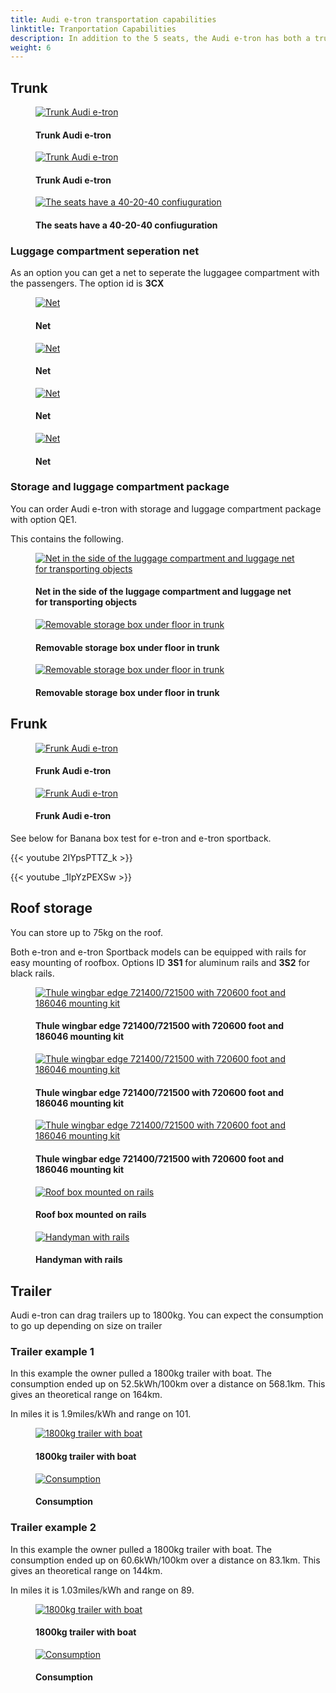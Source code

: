 ```yaml
---
title: Audi e-tron transportation capabilities
linktitle: Tranportation Capabilities
description: In addition to the 5 seats, the Audi e-tron has both a trunk and a frunk in addition to roof storage and trailer capabilities.
weight: 6
---
```

<!-- markdownlint-disable MD033 -->

## Trunk

<figure>
    <a href="https://media.electrichasgoneaudi.net/multimedia/models/e-tron/transportation/trunk_1.jpg">
        <img src="https://media.electrichasgoneaudi.net/multimedia/models/e-tron/transportation/trunk_1s.jpg" class="img-fluid" alt="Trunk Audi e-tron" title="Trunk Audi e-tron">
    </a>
    <figcaption><h4>Trunk Audi e-tron</h4></figcaption>
</figure>

<figure>
    <a href="https://media.electrichasgoneaudi.net/multimedia/models/e-tron/transportation/trunk_5.jpg">
        <img src="https://media.electrichasgoneaudi.net/multimedia/models/e-tron/transportation/trunk_5s.jpg" class="img-fluid" alt="Trunk Audi e-tron" title="Trunk Audi e-tron">
    </a>
    <figcaption><h4>Trunk Audi e-tron</h4></figcaption>
</figure>

<figure>
    <a href="https://media.electrichasgoneaudi.net/multimedia/models/e-tron/transportation/trunk_3.jpg">
        <img src="https://media.electrichasgoneaudi.net/multimedia/models/e-tron/transportation/trunk_3s.jpg" class="img-fluid" alt="The seats have a 40-20-40 confiuguration" title="The seats have a 40-20-40 confiuguration">
    </a>
    <figcaption><h4>The seats have a 40-20-40 confiuguration</h4></figcaption>
</figure>

### Luggage compartment seperation net

As an option you can get a net to seperate the luggagee compartment with the passengers.
The option id is **3CX**

<figure>
    <a href="https://media.electrichasgoneaudi.net/multimedia/models/e-tron/transportation/net1.jpg">
        <img src="https://media.electrichasgoneaudi.net/multimedia/models/e-tron/transportation/net1s.jpg" class="img-fluid" alt="Net" title="Net">
    </a>
    <figcaption><h4>Net</h4></figcaption>
</figure>

<figure>
    <a href="https://media.electrichasgoneaudi.net/multimedia/models/e-tron/transportation/net2.jpg">
        <img src="https://media.electrichasgoneaudi.net/multimedia/models/e-tron/transportation/net2s.jpg" class="img-fluid" alt="Net" title="Net">
    </a>
    <figcaption><h4>Net</h4></figcaption>
</figure>

<figure>
    <a href="https://media.electrichasgoneaudi.net/multimedia/models/e-tron/transportation/net3.jpg">
        <img src="https://media.electrichasgoneaudi.net/multimedia/models/e-tron/transportation/net3s.jpg" class="img-fluid" alt="Net" title="Net">
    </a>
    <figcaption><h4>Net</h4></figcaption>
</figure>

<figure>
    <a href="https://media.electrichasgoneaudi.net/multimedia/models/e-tron/transportation/net4.jpg">
        <img src="https://media.electrichasgoneaudi.net/multimedia/models/e-tron/transportation/net4s.jpg" class="img-fluid" alt="Net" title="Net">
    </a>
    <figcaption><h4>Net</h4></figcaption>
</figure>

### Storage and luggage compartment package

You can order Audi e-tron with storage and luggage compartment package with option QE1.

This contains the following.

<figure>
    <a href="https://media.electrichasgoneaudi.net/multimedia/models/e-tron/transportation/qe1_1.jpg">
        <img src="https://media.electrichasgoneaudi.net/multimedia/models/e-tron/transportation/qe1_1s.jpg" class="img-fluid" alt="Net in the side of the luggage compartment and luggage net for transporting objects" title="Net in the side of the luggage compartment and luggage net for transporting objects">
    </a>
    <figcaption><h4>Net in the side of the luggage compartment and luggage net for transporting objects</h4></figcaption>
</figure>

<figure>
    <a href="https://media.electrichasgoneaudi.net/multimedia/models/e-tron/transportation/storagebox_trunk.jpg">
        <img src="https://media.electrichasgoneaudi.net/multimedia/models/e-tron/transportation/storagebox_trunks.jpg" class="img-fluid" alt="Removable storage box under floor in trunk" title="Removable storage box under floor in trunk">
    </a>
    <figcaption><h4>Removable storage box under floor in trunk</h4></figcaption>
</figure>

<figure>
    <a href="https://media.electrichasgoneaudi.net/multimedia/models/e-tron/transportation/storagebox_trunk_2.jpg">
        <img src="https://media.electrichasgoneaudi.net/multimedia/models/e-tron/transportation/storagebox_trunk_2s.jpg" class="img-fluid" alt="Removable storage box under floor in trunk" title="Removable storage box under floor in trunk">
    </a>
    <figcaption><h4>Removable storage box under floor in trunk</h4></figcaption>
</figure>

## Frunk

<figure>
    <a href="https://media.electrichasgoneaudi.net/multimedia/models/e-tron/transportation/frunk_1.jpg">
        <img src="https://media.electrichasgoneaudi.net/multimedia/models/e-tron/transportation/frunk_1s.jpg" class="img-fluid" alt="Frunk Audi e-tron" title="Frunk Audi e-tron">
    </a>
    <figcaption><h4>Frunk Audi e-tron</h4></figcaption>
</figure>

<figure>
    <a href="https://media.electrichasgoneaudi.net/multimedia/models/e-tron/transportation/frunk_2.jpg">
        <img src="https://media.electrichasgoneaudi.net/multimedia/models/e-tron/transportation/frunk_2s.jpg" class="img-fluid" alt="Frunk Audi e-tron" title="Frunk Audi e-tron">
    </a>
    <figcaption><h4>Frunk Audi e-tron</h4></figcaption>
</figure>

See below for Banana box test for e-tron and e-tron sportback.

{{< youtube 2IYpsPTTZ_k >}}

{{< youtube _1lpYzPEXSw >}}

## Roof storage

You can store up to 75kg on the roof.

Both e-tron and e-tron Sportback models can be equipped with rails for easy mounting of roofbox.
Options ID **3S1** for aluminum rails and **3S2** for black rails.

<figure>
    <a href="https://media.electrichasgoneaudi.net/multimedia/models/e-tron/transportation/rails1.jpg">
        <img src="https://media.electrichasgoneaudi.net/multimedia/models/e-tron/transportation/rails1s.jpg" class="img-fluid" alt="Thule wingbar edge 721400/721500 with 720600 foot and 186046 mounting kit" title="Thule wingbar edge 721400/721500 with 720600 foot and 186046 mounting kit">
    </a>
    <figcaption><h4>Thule wingbar edge 721400/721500 with 720600 foot and 186046 mounting kit</h4></figcaption>
</figure>

<figure>
    <a href="https://media.electrichasgoneaudi.net/multimedia/models/e-tron/transportation/rails2.jpg">
        <img src="https://media.electrichasgoneaudi.net/multimedia/models/e-tron/transportation/rails2s.jpg" class="img-fluid" alt="Thule wingbar edge 721400/721500 with 720600 foot and 186046 mounting kit" title="Thule wingbar edge 721400/721500 with 720600 foot and 186046 mounting kit">
    </a>
    <figcaption><h4>Thule wingbar edge 721400/721500 with 720600 foot and 186046 mounting kit</h4></figcaption>
</figure>

<figure>
    <a href="https://media.electrichasgoneaudi.net/multimedia/models/e-tron/transportation/rails3.jpg">
        <img src="https://media.electrichasgoneaudi.net/multimedia/models/e-tron/transportation/rails3s.jpg" class="img-fluid" alt="Thule wingbar edge 721400/721500 with 720600 foot and 186046 mounting kit" title="Thule wingbar edge 721400/721500 with 720600 foot and 186046 mounting kit">
    </a>
    <figcaption><h4>Thule wingbar edge 721400/721500 with 720600 foot and 186046 mounting kit</h4></figcaption>
</figure>

<figure>
    <a href="https://media.electrichasgoneaudi.net/multimedia/models/e-tron/transportation/roofbox1.jpg">
        <img src="https://media.electrichasgoneaudi.net/multimedia/models/e-tron/transportation/roofbox1s.jpg" class="img-fluid" alt="Roof box mounted on rails" title="Roof box mounted on rails">
    </a>
    <figcaption><h4>Roof box mounted on rails</h4></figcaption>
</figure>

<figure>
    <a href="https://media.electrichasgoneaudi.net/multimedia/models/e-tron/transportation/handymanrails.jpg">
        <img src="https://media.electrichasgoneaudi.net/multimedia/models/e-tron/transportation/handymanrailss.jpg" class="img-fluid" alt="Handyman with rails" title="Handyman with rails">
    </a>
    <figcaption><h4>Handyman with rails</h4></figcaption>
</figure>

## Trailer

Audi e-tron can drag trailers up to 1800kg. You can expect the consumption to go up depending on size on trailer

### Trailer example 1

In this example the owner pulled a 1800kg trailer with boat. The consumption ended up on 52.5kWh/100km over a distance
on 568.1km. This gives an theoretical range on 164km.

In miles it is 1.9miles/kWh and range on 101.

<figure>
    <a href="https://media.electrichasgoneaudi.net/multimedia/models/e-tron/transportation/trailerexample1b.jpg">
        <img src="https://media.electrichasgoneaudi.net/multimedia/models/e-tron/transportation/trailerexample1bs.jpg" class="img-fluid" alt="1800kg trailer with boat" title="1800kg trailer with boat">
    </a>
    <figcaption><h4>1800kg trailer with boat</h4></figcaption>
</figure>

<figure>
    <a href="https://media.electrichasgoneaudi.net/multimedia/models/e-tron/transportation/trailerxample1a.jpg">
        <img src="https://media.electrichasgoneaudi.net/multimedia/models/e-tron/transportation/trailerxample1as.jpg" class="img-fluid" alt="Consumption" title="Consumption">
    </a>
    <figcaption><h4>Consumption</h4></figcaption>
</figure>

### Trailer example 2

In this example the owner pulled a 1800kg trailer with boat. The consumption ended up on 60.6kWh/100km over a distance
on 83.1km. This gives an theoretical range on 144km.

In miles it is 1.03miles/kWh and range on 89.

<figure>
    <a href="https://media.electrichasgoneaudi.net/multimedia/models/e-tron/transportation/trailerexample2b.jpg">
        <img src="https://media.electrichasgoneaudi.net/multimedia/models/e-tron/transportation/trailerexample2bs.jpg" class="img-fluid" alt="1800kg trailer with boat" title="1800kg trailer with boat">
    </a>
    <figcaption><h4>1800kg trailer with boat</h4></figcaption>
</figure>

<figure>
    <a href="https://media.electrichasgoneaudi.net/multimedia/models/e-tron/transportation/trailerxample2a.jpg">
        <img src="https://media.electrichasgoneaudi.net/multimedia/models/e-tron/transportation/trailerexample2as.jpg" class="img-fluid" alt="Consumption" title="Consumption">
    </a>
    <figcaption><h4>Consumption</h4></figcaption>
</figure>
